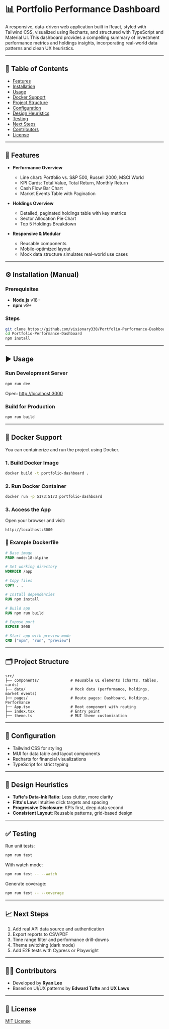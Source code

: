 # 📊 Portfolio Performance Dashboard

A responsive, data-driven web application built in React, styled with Tailwind CSS, visualized using Recharts, and structured with TypeScript and Material UI. This dashboard provides a compelling summary of investment performance metrics and holdings insights, incorporating real-world data patterns and clean UX heuristics.

---

## 🧭 Table of Contents

- [Features](#-features)
- [Installation](#-installation)
- [Usage](#-usage)
- [Docker Support](#-docker-support)
- [Project Structure](#-project-structure)
- [Configuration](#-configuration)
- [Design Heuristics](#-design-heuristics)
- [Testing](#-testing)
- [Next Steps](#-next-steps)
- [Contributors](#-contributors)
- [License](#-license)

---

## 🚀 Features

- **Performance Overview**
  - Line chart: Portfolio vs. S&P 500, Russell 2000, MSCI World
  - KPI Cards: Total Value, Total Return, Monthly Return
  - Cash Flow Bar Chart
  - Market Events Table with Pagination

- **Holdings Overview**
  - Detailed, paginated holdings table with key metrics
  - Sector Allocation Pie Chart
  - Top 5 Holdings Breakdown

- **Responsive & Modular**
  - Reusable components
  - Mobile-optimized layout
  - Mock data structure simulates real-world use cases

---

## ⚙️ Installation (Manual)

### Prerequisites

- **Node.js** v18+
- **npm** v9+

### Steps

```bash
git clone https://github.com/visionary330/Portfolio-Performance-Dashboard.git
cd Portfolio-Performance-Dashboard
npm install
```

---

## ▶️ Usage

### Run Development Server

```bash
npm run dev
```

Open: [http://localhost:3000](http://localhost:3000)

### Build for Production

```bash
npm run build
```

---

## 🐳 Docker Support

You can containerize and run the project using Docker.

### 1. Build Docker Image

```bash
docker build -t portfolio-dashboard .
```

### 2. Run Docker Container

```bash
docker run -p 5173:5173 portfolio-dashboard
```

### 3. Access the App

Open your browser and visit:
```
http://localhost:3000
```

### 🐋 Example Dockerfile

```Dockerfile
# Base image
FROM node:18-alpine

# Set working directory
WORKDIR /app

# Copy files
COPY . .

# Install dependencies
RUN npm install

# Build app
RUN npm run build

# Expose port
EXPOSE 3000

# Start app with preview mode
CMD ["npm", "run", "preview"]
```

---

## 🗂 Project Structure

```
src/
├── components/              # Reusable UI elements (charts, tables, cards)
├── data/                    # Mock data (performance, holdings, market events)
├── pages/                   # Route pages: Dashboard, Holdings, Performance
├── App.tsx                  # Root component with routing
├── index.tsx                # Entry point
├── theme.ts                 # MUI theme customization
```

---

## 🧠 Configuration

- Tailwind CSS for styling
- MUI for data table and layout components
- Recharts for financial visualizations
- TypeScript for strict typing

---

## 🎨 Design Heuristics

- **Tufte's Data-Ink Ratio**: Less clutter, more clarity
- **Fitts's Law**: Intuitive click targets and spacing
- **Progressive Disclosure**: KPIs first, deep data second
- **Consistent Layout**: Reusable patterns, grid-based design

---

## ✅ Testing

Run unit tests:

```bash
npm run test
```

With watch mode:

```bash
npm run test -- --watch
```

Generate coverage:

```bash
npm run test -- --coverage
```

---

## 📈 Next Steps

1. Add real API data source and authentication
2. Export reports to CSV/PDF
3. Time range filter and performance drill-downs
4. Theme switching (dark mode)
5. Add E2E tests with Cypress or Playwright

---

## 👨‍💻 Contributors

- Developed by **Ryan Lee**
- Based on UI/UX patterns by **Edward Tufte** and **UX Laws**

---

## 📄 License

[MIT License](./LICENSE)

